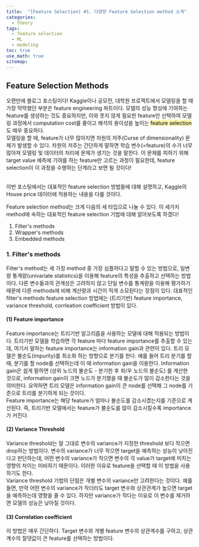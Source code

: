 ```yaml
---
title:  "[Feature Selection] #1. 다양한 Feature Selection method 소개"
categories:
  - theory
tags:
  - feature selection
  - ML
  - modeling
toc: true
use_math: true
sitemap: 
---
```

## Feature Selection Methods
오랜만에 블로그 포스팅이다! Kaggle이나 공모전, 대학원 프로젝트에서 모델링을 할 때 가장 막막했던 부분은 feature engineering 파트이다. 모델의 성능 향상에 기여하는 feature를 생성하는 것도 중요하지만,
이와 못지 않게 필요한 feature만 선택하여 모델링 과정에서 computation cost를 줄이고 해석의 용이성을 높이는 <mark style='background-color: #fff5b1'> feature selection </mark> 도 매우 중요하다.
<br>
모델링을 할 때, feature가 너무 많아지면 차원의 저주(Curse of dimensionality) 문제가 발생할 수 있다. 차원의 저주는 간단하게 말하면 학습 변수(=feature)의 수가 너무 많아져 모델링 및 데이터의 처리에 문제가
생기는 것을 말한다. 이 문제를 피하기 위해 target value 예측에 기여를 하는 feature만 고르는 과정이 필요한데, feature selection이 이 과정을 수행하는 단계라고 보면 될 것이다!

<br>
이번 포스팅에서는 대표적인 feature selection 방법들에 대해 설명하고, Kaggle의 House price 데이터에 적용하는 내용을 다룰 것이다.

<br>

Feature selection method는 크게 다음의 세 타입으로 나눌 수 있다. 이 세가지 method에 속하는 대표적인 feature selection 기법에 대해 알아보도록 하겠다!
 1. Filter's methods
 2. Wrapper's methods
 3. Embedded methods
 
### 1. Filter's methods
Filter's method는 세 가징 method 중 가장 심플하다고 말할 수 있는 방법으로, 일변량 통계량(univariate statistics)을 이용해 feature의 특성을 추출하고 선택하는 방법이다. 다른 변수들과의 관계성은 고려하지 않고 단일 변수를 통계량을 이용해 평가하기 때문에 다른 methods에 비해 계산량과 시간이 적게 소모된다는 장점이 있다. 대표적인 filter's methods feature selection 방법에는
 (트리기반) feature importance, variance threshold, corrleation coefficient 방법이 있다.
 
#### (1) Feature importance
Feature importance는 트리기반 알고리즘을 사용하는 모델에 대해 적용되는 방법이다. 트리기반 모델을 학습하면 각 feature 마다 feature importance를 추출할 수 있는데, 여기서 말하는 feature importance는 information gain과 관련이 있다. 트리 모델은 불순도(impurity)를 최소화 하는 방향으로 분기를 한다. 예를 들어 트리 분기를 할 때, 분기를 할 node를 선택하는데 이 때 information gain을 이용한다. Information gain은 쉽게 말하면 (상위 노드의 불순도 - 분기한 후 좌/우 노드의 불순도) 를 계산한 것으로, information gain이 크면 노드가 분기했을 때 불순도가 많이 감소한다는 것을 의미한다. 요약하면 트리 모델은 information gain이 큰 node를 선택해 그 node를 기준으로 트리를 분기하게 되는 것이다. 
<br>
Feature importance는 해당 feature가 얼마나 불순도를 감소시켰는지를 기준으로 계산된다. 즉, 트리기반 모델에서는 feature가 불순도를 많이 감소시킬수록 importance가 커진다.
 
 
#### (2) Variance Threshold
Variance threshold는 말 그대로 변수의 variance가 지정한 threshold 보다 작으면 drop하는 방법이다. 변수의 variance가 너무 작으면 target을 예측하는 성능이 낮아진다고 판단하는데, 어떤 변수의 variance가 작으면 변수의 각 value가 target에 미치는 영향의 차이는 미비하기 때문이다. 이러한 이유로 feature을 선택할 때 이 방법을 사용하기도 한다.
<br>
Variance threshold 기법의 단점은 개별 변수의 variance만 고려한다는 것이다. 예를 들면, 만약 어떤 변수의 variance가 작더라도 target 변수와 상관관계가 높으면 target을 예측하는데 영향을 줄 수 있다. 하지만 variance가 작다는 이유로 이 변수를 제거하면 모델의 성능은 낮아질 것이다.

#### (3) Correlation coefficient
이 방법은 매우 간단하다. Target 변수와 개별 feature 변수의 상관계수를 구하고, 상관계수의 절댓값이 큰 feature를 선택하는 방법이다. 
 
 

